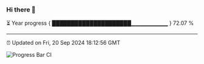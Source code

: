 ### Hi there 👋

⏳ Year progress { █████████████████████▁▁▁▁▁▁▁▁▁ } 72.07 %

---

⏰ Updated on Fri, 20 Sep 2024 18:12:56 GMT

![Progress Bar CI](https://github.com/Shyam-Makwana/GitHub-Actions-Demo/workflows/Progress%20Bar%20CI/badge.svg)

